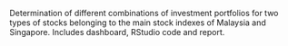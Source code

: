 Determination of different combinations of investment portfolios for two types of stocks belonging to the main stock indexes of Malaysia and Singapore. Includes dashboard, RStudio code and report.
